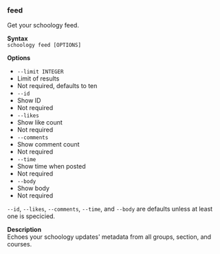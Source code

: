 ### feed
Get your schoology feed.

**Syntax** \
`schoology feed [OPTIONS]`

**Options** 
- `--limit INTEGER`
 - Limit of results
 - Not required, defaults to ten
- `--id`
 - Show ID
 - Not required
- `--likes`
 - Show like count
 - Not required
- `--comments`
 - Show comment count
 - Not required
- `--time`
 - Show time when posted
 - Not required
- `--body`
 - Show body
 - Not required

`--id`, `--likes`, `--comments`, `--time`, and `--body` are defaults unless at least one is specicied.

**Description** \
Echoes your schoology updates' metadata from all groups, section, and courses.